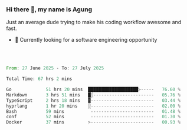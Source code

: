 ### Hi there 👋, my name is Agung
Just an average dude trying to make his coding workflow awesome and fast.

<!--
**agungfir98/agungfir98** is a ✨ _special_ ✨ repository because its `README.md` (this file) appears on your GitHub profile.
-->

- 🔭 Currently looking for a software engineering opportunity
<br/>
<br/>
<!--START_SECTION:waka-->

```rust
From: 27 June 2025 - To: 27 July 2025

Total Time: 67 hrs 2 mins

Go             51 hrs 20 mins  ███████████████████>-----   76.60 %
Markdown       3 hrs 51 mins   █░-----------------------   05.76 %
TypeScript     2 hrs 18 mins   ▓------------------------   03.44 %
hyprlang       1 hr 20 mins    ░------------------------   02.00 %
Bash           59 mins          ------------------------   01.48 %
conf           52 mins          ------------------------   01.30 %
Docker         37 mins         >------------------------   00.93 %
```

<!--END_SECTION:waka-->
